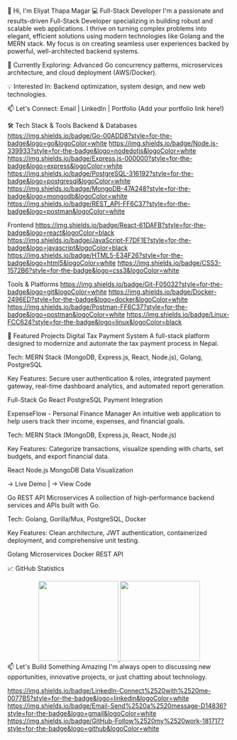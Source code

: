 👋 Hi, I'm Eliyat Thapa Magar
💻 Full-Stack Developer
I'm a passionate and results-driven Full-Stack Developer specializing in building robust and scalable web applications. I thrive on turning complex problems into elegant, efficient solutions using modern technologies like Golang and the MERN stack. My focus is on creating seamless user experiences backed by powerful, well-architected backend systems.

🌱 Currently Exploring: Advanced Go concurrency patterns, microservices architecture, and cloud deployment (AWS/Docker).

💡 Interested In: Backend optimization, system design, and new web technologies.

📫 Let's Connect: Email | LinkedIn | Portfolio (Add your portfolio link here!)

🛠️ Tech Stack & Tools
Backend & Databases
https://img.shields.io/badge/Go-00ADD8?style=for-the-badge&logo=go&logoColor=white
https://img.shields.io/badge/Node.js-339933?style=for-the-badge&logo=nodedotjs&logoColor=white
https://img.shields.io/badge/Express.js-000000?style=for-the-badge&logo=express&logoColor=white
https://img.shields.io/badge/PostgreSQL-316192?style=for-the-badge&logo=postgresql&logoColor=white
https://img.shields.io/badge/MongoDB-47A248?style=for-the-badge&logo=mongodb&logoColor=white
https://img.shields.io/badge/REST_API-FF6C37?style=for-the-badge&logo=postman&logoColor=white

Frontend
https://img.shields.io/badge/React-61DAFB?style=for-the-badge&logo=react&logoColor=black
https://img.shields.io/badge/JavaScript-F7DF1E?style=for-the-badge&logo=javascript&logoColor=black
https://img.shields.io/badge/HTML5-E34F26?style=for-the-badge&logo=html5&logoColor=white
https://img.shields.io/badge/CSS3-1572B6?style=for-the-badge&logo=css3&logoColor=white

Tools & Platforms
https://img.shields.io/badge/Git-F05032?style=for-the-badge&logo=git&logoColor=white
https://img.shields.io/badge/Docker-2496ED?style=for-the-badge&logo=docker&logoColor=white
https://img.shields.io/badge/Postman-FF6C37?style=for-the-badge&logo=postman&logoColor=white
https://img.shields.io/badge/Linux-FCC624?style=for-the-badge&logo=linux&logoColor=black

🚀 Featured Projects
Digital Tax Payment System
A full-stack platform designed to modernize and automate the tax payment process in Nepal.

Tech: MERN Stack (MongoDB, Express.js, React, Node.js), Golang, PostgreSQL

Key Features: Secure user authentication & roles, integrated payment gateway, real-time dashboard analytics, and automated report generation.

Full-Stack Go React PostgreSQL Payment Integration

ExpenseFlow - Personal Finance Manager
An intuitive web application to help users track their income, expenses, and financial goals.

Tech: MERN Stack (MongoDB, Express.js, React, Node.js)

Key Features: Categorize transactions, visualize spending with charts, set budgets, and export financial data.

React Node.js MongoDB Data Visualization

→ Live Demo | → View Code

Go REST API Microservices
A collection of high-performance backend services and APIs built with Go.

Tech: Golang, Gorilla/Mux, PostgreSQL, Docker

Key Features: Clean architecture, JWT authentication, containerized deployment, and comprehensive unit testing.

Golang Microservices Docker REST API

📈 GitHub Statistics
<div align="center"> <a href="https://github.com/EliyatMagar"> <img height="180em" src="https://github-readme-stats.vercel.app/api?username=EliyatMagar&show_icons=true&theme=radical&hide_border=true&count_private=true" /> <img height="180em" src="https://github-readme-stats.vercel.app/api/top-langs/?username=EliyatMagar&layout=compact&theme=radical&hide_border=true&langs_count=8" /> </a> </div>
📫 Let's Build Something Amazing
I'm always open to discussing new opportunities, innovative projects, or just chatting about technology.

https://img.shields.io/badge/LinkedIn-Connect%2520with%2520me-0077B5?style=for-the-badge&logo=linkedin&logoColor=white
https://img.shields.io/badge/Email-Send%2520a%2520message-D14836?style=for-the-badge&logo=gmail&logoColor=white
https://img.shields.io/badge/GitHub-Follow%2520my%2520work-181717?style=for-the-badge&logo=github&logoColor=white
